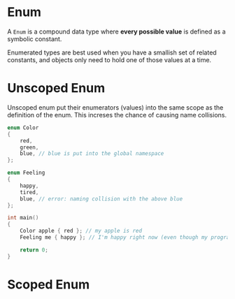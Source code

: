 # Enum
A `Enum` is a compound data type where **every possible value** is defined as a symbolic constant.

Enumerated types are best used when you have a smallish set of related constants, and objects only need to hold one of those values at a time.
# Unscoped Enum
Unscoped enum put their enumerators (values) into the same scope as the definition of the enum.
This increses the chance of causing name collisions.

```cpp
enum Color
{
    red,
    green,
    blue, // blue is put into the global namespace
};

enum Feeling
{
    happy,
    tired,
    blue, // error: naming collision with the above blue
};

int main()
{
    Color apple { red }; // my apple is red
    Feeling me { happy }; // I'm happy right now (even though my program doesn't compile)

    return 0;
}
```

# Scoped Enum
